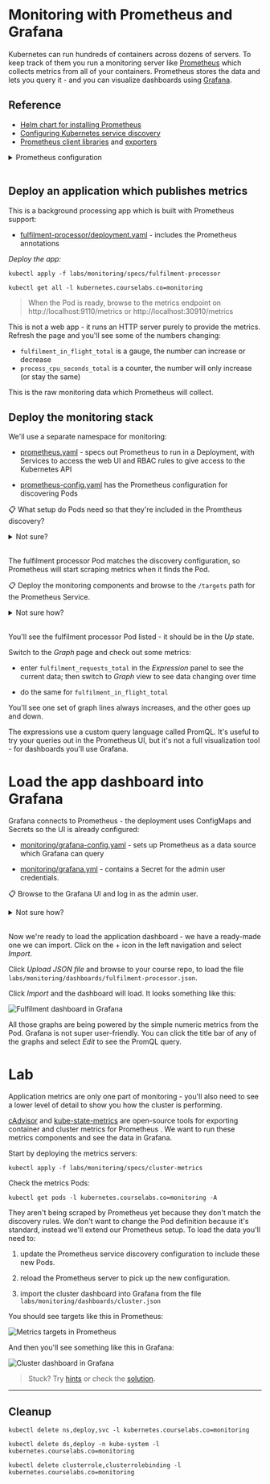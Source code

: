 # Monitoring with Prometheus and Grafana

Kubernetes can run hundreds of containers across dozens of servers. To keep track of them you run a monitoring server like [Prometheus](https://prometheus.io) which collects metrics from all of your containers. Prometheus stores the data and lets you query it - and you can visualize dashboards using [Grafana](https://grafana.com). 

## Reference

- [Helm chart for installing Prometheus](https://github.com/prometheus-community/helm-charts)
- [Configuring Kubernetes service discovery](https://prometheus.io/docs/prometheus/latest/configuration/configuration/#kubernetes_sd_config)
- [Prometheus client libraries](https://prometheus.io/docs/instrumenting/clientlibs/) and [exporters](https://prometheus.io/docs/instrumenting/exporters/)

<details>
  <summary>Prometheus configuration</summary>

The Prometheus server runs in a Pod and connects to the Kubernetes API to find other Pods. You can configure service discovery to be opt-in (no Pods monitored by default), or opt-out (all Pods monitored by default). Application Pods use annotations to configure how they need to be monitored.

This is what the Prometheus YAML config looks like:

```
scrape_configs:
  - job_name: 'app'
    kubernetes_sd_configs:
      - role: pod 

    relabel_configs:
      - source_labels: 
          - __meta_kubernetes_namespace
        regex: my-app
        action: keep

      - source_labels: 
          - __meta_kubernetes_pod_annotationpresent_prometheus_io_scrape
          - __meta_kubernetes_pod_annotation_prometheus_io_scrape
        regex: true;true
        action: keep
```

- `kubernetes_sd_configs` sets Prometheus to look for all Pods

- `relabel_configs` looks at the Pod metadata, and only includes Pods to scrape if they are in the my-app namespace and have the annotation applied

This Pod spec would be included in the scrape configuration:

```apiVersion: v1
kind: Pod
metadata:
  name: whoami
  namespace: my-app
  annotations:        
    prometheus.io/scrape: 'true'

spec:
  containers:
    - name: app
      image: sixeyed/whoami:21.04
```

Other annotations can be used to configure the port and HTTP path Prometheus should use to collect metrics.

</details><br/>

## Deploy an application which publishes metrics 

This is a background processing app which is built with Prometheus support:

- [fulfilment-processor/deployment.yaml](specs/fulfilment-processor/deployment.yaml) - includes the Prometheus annotations

_Deploy the app:_

```
kubectl apply -f labs/monitoring/specs/fulfilment-processor

kubectl get all -l kubernetes.courselabs.co=monitoring
```

> When the Pod is ready, browse to the metrics endpoint on http://localhost:9110/metrics or http://localhost:30910/metrics 

This is not a web app - it runs an HTTP server purely to provide the metrics. Refresh the page and you'll see some of the numbers changing:

- `fulfilment_in_flight_total` is a gauge, the number can increase or decrease
- `process_cpu_seconds_total` is a counter, the number will only increase (or stay the same)

This is the raw monitoring data which Prometheus will collect.

## Deploy the monitoring stack

We'll use a separate namespace for monitoring:

- [prometheus.yaml](./specs/monitoring/prometheus.yaml) - specs out Prometheus to run in a Deployment, with Services to access the web UI and RBAC rules to give access to the Kubernetes API

- [prometheus-config.yaml](./specs/monitoring/prometheus-config.yaml) has the Prometheus configuration for discovering Pods

📋 What setup do Pods need so that they're included in the Promtheus discovery?

<details>
  <summary>Not sure?</summary>

This is an opt-in configuration. Pods need to:

- run in the `default` namespace
- have the annotation `prometheus.io/scrape: 'true'`
  
</details><br/>

The fulfilment processor Pod matches the discovery configuration, so Prometheus will start scraping metrics when it finds the Pod.


📋 Deploy the monitoring components and browse to the `/targets` path for the Prometheus Service.

<details>
  <summary>Not sure how?</summary>

Deploy the specs:

```
kubectl apply -f labs/monitoring/specs/monitoring
```

Check the Service setup:

```
kubectl get svc -n monitoring
```

Browse to http://localhost:9090/targets or http://localhost:30990/targets
 
</details><br/>

You'll see the fulfilment processor Pod listed - it should be in the _Up_ state.

Switch to the _Graph_ page and check out some metrics:

- enter `fulfilment_requests_total` in the _Expression_ panel to see the current data; then switch to _Graph_ view to see data changing over time

- do the same for `fulfilment_in_flight_total` 

You'll see one set of graph lines always increases, and the other goes up and down.

The expressions use a custom query language called PromQL. It's useful to try your queries out in the Prometheus UI, but it's not a full visualization tool - for dashboards you'll use Grafana.

# Load the app dashboard into Grafana

Grafana connects to Prometheus - the deployment uses ConfigMaps and Secrets so the UI is already configured:

- [monitoring/grafana-config.yaml](./specs/monitoring/grafana-config.yaml) - sets up Prometheus as a data source which Grafana can query

- [monitoring/grafana.yml](./specs/monitoring/grafana.yml) - contains a Secret for the admin user credentials.

📋 Browse to the Grafana UI and log in as the admin user.

<details>
  <summary>Not sure how?</summary>

Check the Service to find the port:

```
kubectl get svc -n monitoring 
```

Print the plain text details of the Secret:

```
# find the variable names:
kubectl describe secret -n monitoring grafana-creds

# print admin username:
kubectl get secret -n monitoring grafana-creds -o jsonpath="{.data.GF_SECURITY_ADMIN_USER}" | base64 -d

# print admin password:
kubectl get secret -n monitoring grafana-creds -o jsonpath="{.data.GF_SECURITY_ADMIN_PASSWORD}" | base64 -d
```

Browse to http://localhost:3000 or http://localhost:30300 and log in with username `admin` and password `labs`.

</details><br/>

Now we're ready to load the application dashboard - we have a ready-made one we can import. Click on the + icon in the left navigation and select _Import_.

Click _Upload JSON file_ and browse to your course repo, to load the file `labs/monitoring/dashboards/fulfilment-processor.json`.

Click _Import_ and the dashboard will load. It looks something like this:

![Fulfilment dashboard in Grafana](/img/grafana-fulfilment.png)

All those graphs are being powered by the simple numeric metrics from the Pod. Grafana is not super user-friendly. You can click the title bar of any of the graphs and select _Edit_ to see the PromQL query.

# Lab

Application metrics are only one part of monitoring - you'll also need to see a lower level of detail to show you how the cluster is performing.

[cAdvisor](https://github.com/google/cadvisor) and [kube-state-metrics](https://github.com/kubernetes/kube-state-metrics) are open-source tools for exporting container and cluster metrics for Prometheus . We want to run these metrics components and see the data in Grafana.

Start by deploying the metrics servers:

```
kubectl apply -f labs/monitoring/specs/cluster-metrics
```

Check the metrics Pods:

```
kubectl get pods -l kubernetes.courselabs.co=monitoring -A
```

They aren't being scraped by Prometheus yet because they don't match the discovery rules. We don't want to change the Pod definition because it's standard, instead we'll extend our Prometheus setup. To load the data you'll need to:

1. update the Prometheus service discovery configuration to include these new Pods.

2. reload the Prometheus server to pick up the new configuration.

3. import the cluster dashboard into Grafana from the file `labs/monitoring/dashboards/cluster.json`

You should see targets like this in Prometheus:

![Metrics targets in Prometheus](/img/monitoring-lab-targets.png)

And then you'll see something like this in Grafana:

![Cluster dashboard in Grafana](/img/monitoring-lab-dashboard.png)

> Stuck? Try [hints](hints.md) or check the [solution](solution.md).

___

## Cleanup

```
kubectl delete ns,deploy,svc -l kubernetes.courselabs.co=monitoring

kubectl delete ds,deploy -n kube-system -l kubernetes.courselabs.co=monitoring

kubectl delete clusterrole,clusterrolebinding -l kubernetes.courselabs.co=monitoring
```